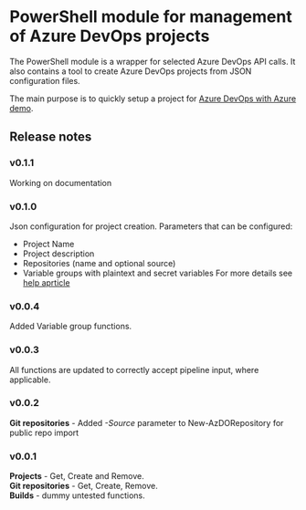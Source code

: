 # PowerShell module for management of Azure DevOps projects
The PowerShell module is a wrapper for selected Azure DevOps API calls. It also contains a tool to create Azure DevOps projects from JSON configuration files.

The main purpose is to quickly setup a project for [Azure DevOps with Azure demo](/Doc/demo.md).

## Release notes
### v0.1.1
Working on documentation

### v0.1.0
Json configuration for project creation. Parameters that can be configured:
* Project Name
* Project description
* Repositories (name and optional source)
* Variable groups with plaintext and secret variables
For more details see [help aprticle](/Doc/config.md)

### v0.0.4
Added Variable group functions.

### v0.0.3
All functions are updated to correctly accept pipeline input, where applicable.

### v0.0.2
**Git repositories** - Added *-Source* parameter to New-AzDORepository for public repo import

### v0.0.1 
**Projects** - Get, Create and Remove.  
**Git repositories** - Get, Create, Remove.  
**Builds** - dummy untested functions.  
